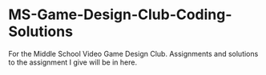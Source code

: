 # MS-Game-Design-Club-Coding-Solutions
For the Middle School Video Game Design Club. Assignments and solutions to the assignment I give will be in here.

